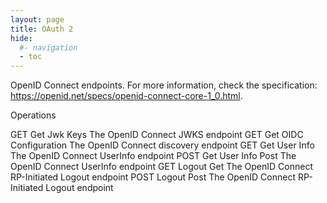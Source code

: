 ```yaml
---
layout: page
title: OAuth 2
hide:
  #- navigation
  - toc
---
```


OpenID Connect endpoints. For more information, check the specification: https://openid.net/specs/openid-connect-core-1_0.html.

Operations

GET
Get Jwk Keys
The OpenID Connect JWKS endpoint
GET
Get OIDC Configuration
The OpenID Connect discovery endpoint
GET
Get User Info
The OpenID Connect UserInfo endpoint
POST
Get User Info Post
The OpenID Connect UserInfo endpoint
GET
Logout Get
The OpenID Connect RP-Initiated Logout endpoint
POST
Logout Post
The OpenID Connect RP-Initiated Logout endpoint
